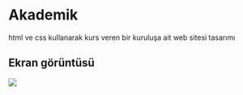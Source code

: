 <h1>Akademik</h1>

html ve css kullanarak kurs veren bir kuruluşa ait web sitesi tasarımı

<h2>Ekran  görüntüsü</h2>

![](ekran.gif)
